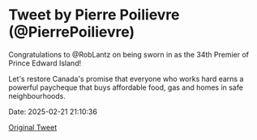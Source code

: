 # Tweet by Pierre Poilievre (@PierrePoilievre)

Congratulations to @RobLantz on being sworn in as the 34th Premier of Prince Edward Island! 

Let's restore Canada's promise that everyone who works hard earns a powerful paycheque that buys affordable food, gas and homes in safe neighbourhoods.

Date: 2025-02-21 21:10:36

[Original Tweet](https://x.com/PierrePoilievre/status/1893045684569276706)

